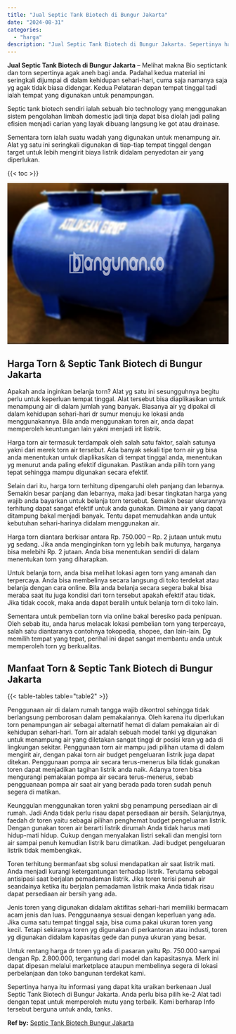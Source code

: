 ```yaml
---
title: "Jual Septic Tank Biotech di Bungur Jakarta"
date: "2024-08-31"
categories: 
  - "harga"
description: "Jual Septic Tank Biotech di Bungur Jakarta. Sepertinya hanya itu informasi yang dapat kita uraikan berkenaan Jual Septic Tank Biotech di Bungur Jakarta. Anda..."
---
```


**Jual Septic Tank Biotech di Bungur Jakarta** – Melihat makna Bio septictank dan torn sepertinya agak aneh bagi anda. Padahal kedua material ini seringkali dijumpai di dalam kehidupan sehari-hari, cuma saja namanya saja yg agak tidak biasa didengar. Kedua Pelataran depan tempat tinggal tadi ialah tempat yang digunakan untuk penampungan.

Septic tank biotech sendiri ialah sebuah bio technology yang menggunakan sistem pengolahan limbah domestic jadi tinja dapat bisa diolah jadi paling efisien menjadi carian yang layak dibuang langsung ke got atau drainase.

Sementara torn ialah suatu wadah yang digunakan untuk menampung air. Alat yg satu ini seringkali digunakan di tiap-tiap tempat tinggal dengan target untuk lebih mengirit biaya listrik didalam penyedotan air yang diperlukan.

{{< toc >}}

![Jual Septic Tank Biotech di Bungur Jakarta](/images/jual-bio-septictank-09.png)

## Harga Torn & Septic Tank Biotech di Bungur Jakarta

Apakah anda inginkan belanja torn? Alat yg satu ini sesungguhnya begitu perlu untuk keperluan tempat tinggal. Alat tersebut bisa diaplikasikan untuk menampung air di dalam jumlah yang banyak. Biasanya air yg dipakai di dalam kehidupan sehari-hari dr sumur menuju ke lokasi anda menggunakannya. Bila anda menggunakan toren air, anda dapat memperoleh keuntungan lain yakni menjadi irit listrik.

Harga torn air termasuk terdampak oleh salah satu faktor, salah satunya yakni dari merek torn air tersebut. Ada banyak sekali tipe torn air yg bisa anda menentukan untuk diaplikasikan di tempat tinggal anda, menentukan yg menurut anda paling efektif digunakan. Pastikan anda pilih torn yang tepat sehingga mampu digunakan secara efektif.

Selain dari itu, harga torn terhitung dipengaruhi oleh panjang dan lebarnya. Semakin besar panjang dan lebarnya, maka jadi besar tingkatan harga yang wajib anda bayarkan untuk belanja torn tersebut. Semakin besar ukurannya terhitung dapat sangat efektif untuk anda gunakan. Dimana air yang dapat ditampung bakal menjadi banyak. Tentu dapat memudahkan anda untuk kebutuhan sehari-harinya didalam menggunakan air.

Harga torn diantara berkisar antara Rp. 750.000 – Rp. 2 jutaan untuk mutu yg sedang. Jika anda menginginkan torn yg lebih baik mutunya, harganya bisa melebihi Rp. 2 jutaan. Anda bisa menentukan sendiri di dalam menentukan torn yang diharapkan.

Untuk belanja torn, anda bisa melihat lokasi agen torn yang amanah dan terpercaya. Anda bisa membelinya secara langsung di toko terdekat atau belanja dengan cara online. Bila anda belanja secara segera bakal bisa meraba saat itu juga kondisi dari torn tersebut apakah efektif atau tidak. Jika tidak cocok, maka anda dapat beralih untuk belanja torn di toko lain.

Sementara untuk pembelian torn via online bakal beresiko pada penipuan. Oleh sebab itu, anda harus melacak lokasi pembelian torn yang terpercaya, salah satu diantaranya contohnya tokopedia, shopee, dan lain-lain. Dg memilih tempat yang tepat, perihal ini dapat sangat membantu anda untuk memperoleh torn yg berkualitas.

## Manfaat Torn & Septic Tank Biotech di Bungur Jakarta

{{< table-tables table="table2" >}}

Penggunaan air di dalam rumah tangga wajib dikontrol sehingga tidak berlangsung pemborosan dalam pemakaiannya. Oleh karena itu diperlukan torn penampungan air sebagai alternatif hemat di dalam pemakaian air di kehidupan sehari-hari. Torn air adalah sebuah model tanki yg digunakan untuk menampung air yang diletakan sangat tinggi dr posisi kran yg ada di lingkungan sekitar. Penggunaan torn air mampu jadi pilihan utama di dalam mengirit air, dengan pakai torn air budget pengeluaran listrik juga dapat ditekan. Penggunaan pompa air secara terus-menerus bila tidak gunakan toren dapat menjadikan tagihan listrik anda naik. Adanya toren bisa mengurangi pemakaian pompa air secara terus-menerus, sebab pengguanaan pompa air saat air yang berada pada toren sudah penuh segera di matikan.

Keunggulan menggunakan toren yakni sbg penampung persediaan air di rumah. Jadi Anda tidak perlu risau dapat persediaan air bersih. Selanjutnya, faedah dr toren yaitu sebagai pilihan penghemat budget pengeluaran listrik. Dengan gunakan toren air berarti listrik dirumah Anda tidak harus mati hidup-mati hidup. Cukup dengan menyalakan listri sekali dan mengisi torn air sampai penuh kemudian listrik baru dimatikan. Jadi budget pengeluaran listrik tidak membengkak.

Toren terhitung bermanfaat sbg solusi mendapatkan air saat listrik mati. Anda menjadi kurangi ketergantungan terhadap listrik. Terutama sebagai antisipasi saat berjalan pemadaman listrik. Jika toren terisi penuh air seandainya ketika itu berjalan pemadaman listrik maka Anda tidak risau dapat persediaan air bersih yang ada.

Jenis toren yang digunakan didalam aktifitas sehari-hari memiliki bermacam acam jenis dan luas. Penggunaanya sesuai dengan keperluan yang ada. Jika cuma satu tempat tinggal saja, bisa cuma pakai ukuran toren yang kecil. Tetapi sekiranya toren yg digunakan di perkantoran atau industi, toren yg digunakan didalam kapasitas gede dan punya ukuran yang besar.

Untuk rentang harga dr toren yg ada di pasaran yaitu Rp. 750.000 sampai dengan Rp. 2.800.000, tergantung dari model dan kapasitasnya. Merk ini dapat dipesan melalui marketplace ataupun membelinya segera di lokasi perbelanjaan dan toko bangunan terdekat kami.

Sepertinya hanya itu informasi yang dapat kita uraikan berkenaan Jual Septic Tank Biotech di Bungur Jakarta. Anda perlu bisa pilih ke-2 Alat tadi dengan tepat untuk memperoleh mutu yang terbaik. Kami berharap Info tersebut berguna untuk anda, tanks.

**Ref by:** [Septic Tank Biotech Bungur Jakarta](https://id.wikipedia.org/wiki/Septic)
